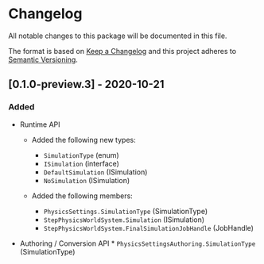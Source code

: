 # Changelog
All notable changes to this package will be documented in this file.

The format is based on [Keep a Changelog](http://keepachangelog.com/en/1.0.0/)
and this project adheres to [Semantic Versioning](http://semver.org/spec/v2.0.0.html).

## [0.1.0-preview.3] - 2020-10-21
### Added
* Runtime API
    * Added the following new types:
    	* `SimulationType` (enum)
    	* `ISimulation` (interface)
    	* `DefaultSimulation` (ISimulation)
    	* `NoSimulation` (ISimulation)

    * Added the following members:
		* `PhysicsSettings.SimulationType` (SimulationType)
		* `StepPhysicsWorldSystem.Simulation` (ISimulation)
		* `StepPhysicsWorldSystem.FinalSimulationJobHandle` (JobHandle)

* Authoring / Conversion API
		* `PhysicsSettingsAuthoring.SimulationType` (SimulationType)

